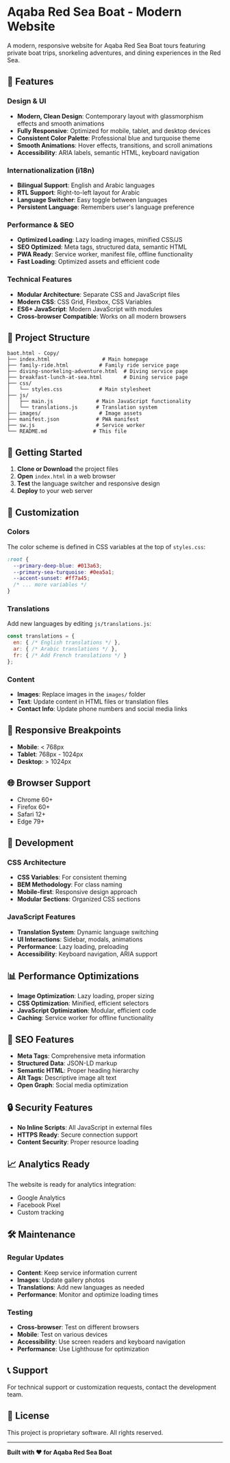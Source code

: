 # Aqaba Red Sea Boat - Modern Website

A modern, responsive website for Aqaba Red Sea Boat tours featuring private boat trips, snorkeling adventures, and dining experiences in the Red Sea.

## 🌟 Features

### Design & UI
- **Modern, Clean Design**: Contemporary layout with glassmorphism effects and smooth animations
- **Fully Responsive**: Optimized for mobile, tablet, and desktop devices
- **Consistent Color Palette**: Professional blue and turquoise theme
- **Smooth Animations**: Hover effects, transitions, and scroll animations
- **Accessibility**: ARIA labels, semantic HTML, keyboard navigation

### Internationalization (i18n)
- **Bilingual Support**: English and Arabic languages
- **RTL Support**: Right-to-left layout for Arabic
- **Language Switcher**: Easy toggle between languages
- **Persistent Language**: Remembers user's language preference

### Performance & SEO
- **Optimized Loading**: Lazy loading images, minified CSS/JS
- **SEO Optimized**: Meta tags, structured data, semantic HTML
- **PWA Ready**: Service worker, manifest file, offline functionality
- **Fast Loading**: Optimized assets and efficient code

### Technical Features
- **Modular Architecture**: Separate CSS and JavaScript files
- **Modern CSS**: CSS Grid, Flexbox, CSS Variables
- **ES6+ JavaScript**: Modern JavaScript with modules
- **Cross-browser Compatible**: Works on all modern browsers

## 📁 Project Structure

```
baot.html - Copy/
├── index.html                 # Main homepage
├── family-ride.html          # Family ride service page
├── diving-snorkeling-adventure.html  # Diving service page
├── breakfast-lunch-at-sea.html       # Dining service page
├── css/
│   └── styles.css            # Main stylesheet
├── js/
│   ├── main.js              # Main JavaScript functionality
│   └── translations.js      # Translation system
├── images/                   # Image assets
├── manifest.json            # PWA manifest
├── sw.js                    # Service worker
└── README.md               # This file
```

## 🚀 Getting Started

1. **Clone or Download** the project files
2. **Open** `index.html` in a web browser
3. **Test** the language switcher and responsive design
4. **Deploy** to your web server

## 🎨 Customization

### Colors
The color scheme is defined in CSS variables at the top of `styles.css`:

```css
:root {
  --primary-deep-blue: #013a63;
  --primary-sea-turquoise: #0ea5a1;
  --accent-sunset: #ff7a45;
  /* ... more variables */
}
```

### Translations
Add new languages by editing `js/translations.js`:

```javascript
const translations = {
  en: { /* English translations */ },
  ar: { /* Arabic translations */ },
  fr: { /* Add French translations */ }
};
```

### Content
- **Images**: Replace images in the `images/` folder
- **Text**: Update content in HTML files or translation files
- **Contact Info**: Update phone numbers and social media links

## 📱 Responsive Breakpoints

- **Mobile**: < 768px
- **Tablet**: 768px - 1024px
- **Desktop**: > 1024px

## 🌐 Browser Support

- Chrome 60+
- Firefox 60+
- Safari 12+
- Edge 79+

## 🔧 Development

### CSS Architecture
- **CSS Variables**: For consistent theming
- **BEM Methodology**: For class naming
- **Mobile-first**: Responsive design approach
- **Modular Sections**: Organized CSS sections

### JavaScript Features
- **Translation System**: Dynamic language switching
- **UI Interactions**: Sidebar, modals, animations
- **Performance**: Lazy loading, preloading
- **Accessibility**: Keyboard navigation, ARIA support

## 📊 Performance Optimizations

- **Image Optimization**: Lazy loading, proper sizing
- **CSS Optimization**: Minified, efficient selectors
- **JavaScript Optimization**: Modular, efficient code
- **Caching**: Service worker for offline functionality

## 🎯 SEO Features

- **Meta Tags**: Comprehensive meta information
- **Structured Data**: JSON-LD markup
- **Semantic HTML**: Proper heading hierarchy
- **Alt Tags**: Descriptive image alt text
- **Open Graph**: Social media optimization

## 🔒 Security Features

- **No Inline Scripts**: All JavaScript in external files
- **HTTPS Ready**: Secure connection support
- **Content Security**: Proper resource loading

## 📈 Analytics Ready

The website is ready for analytics integration:
- Google Analytics
- Facebook Pixel
- Custom tracking

## 🛠️ Maintenance

### Regular Updates
- **Content**: Keep service information current
- **Images**: Update gallery photos
- **Translations**: Add new languages as needed
- **Performance**: Monitor and optimize loading times

### Testing
- **Cross-browser**: Test on different browsers
- **Mobile**: Test on various devices
- **Accessibility**: Use screen readers and keyboard navigation
- **Performance**: Use Lighthouse for optimization

## 📞 Support

For technical support or customization requests, contact the development team.

## 📄 License

This project is proprietary software. All rights reserved.

---

**Built with ❤️ for Aqaba Red Sea Boat**
